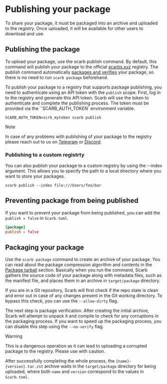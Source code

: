 # Publishing your package

To share your package, it must be packaged into an archive and uploaded to the registry.
Once uploaded, it will be available for other users to download and use.

## Publishing the package

To upload your package, use the scarb publish command. By default, this command will publish your package to the official [scarbs.xyz](https://scarbs.xyz) registry. The publish command automatically [packages and verifies](#packaging-your-package) your package, so there is no need to run `scarb package` beforehand.

To publish your package to a registry that supports package publishing, you need to authenticate using an API token with the `publish` scope. First, log in to the registry and generate this API token. Scarb will use the token to authenticate and complete the publishing process. The token must be provided via the ``SCARB_AUTH_TOKEN` environment variable.

```shell
SCARB_AUTH_TOKEN=scrb_mytoken scarb publish
```

> [!NOTE]
> In case of any problems with publishing of your package to the registry
> please reach out to us on [Telegram](https://t.me/scarbs_xyz) or [Discord](https://discord.gg/7YXj4Z2).

### Publishing to a custom registrty

You can also publish your package to a custom registry by using the --index argument. This allows you to specify the path to a local directory where you want to store your packages.

```shell
scarb publish --index file:///Users/foo/bar
```

## Preventing package from being published

If you want to prevent your package from being published, you can add the `publish = false` in `Scarb.toml`.

```toml
[package]
publish = false
```

## Packaging your package

Use the `scarb package` command to create an archive of your package.
You can read about the package compression algorithm and contents in the [Package tarball](./package-tarball) section.
Basically when you run the command, Scarb gathers the source code of your package along with metadata files, such as the manifest file, and places them in an archive in `target/package` directory.

If you are in a Git repository, Scarb will first check if the repo state is clean and error out in case of any changes present in the Git working directory.
To bypass this check, you can use the `--allow-dirty` flag.

The next step is package verification.
After creating the initial archive, Scarb will attempt to unpack it and compile to check for any corruptions in the packaging process.
If you want to speed up the packaging process, you can disable this step using the `--no-verify` flag.

> [!WARNING]
> This is a dangerous operation as it can lead to uploading a corrupted package to the registry.
> Please use with caution.

After successfully completing the whole process, the `{name}-{version}.tar.zst` archive waits in the `target/package` directory for being uploaded, where both `name` and `version` correspond to the values in `Scarb.toml`.
